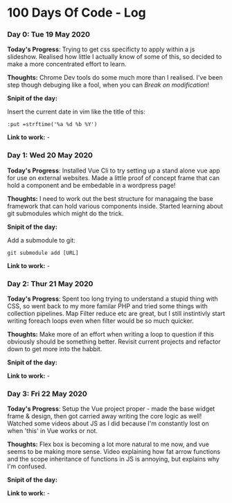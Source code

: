 # 100 Days Of Code - Log

### Day 0: Tue 19 May 2020

**Today's Progress**: Trying to get css specificty to apply within a js slideshow. Realised how little I actually know of some of this, so decided to make a more concentrated effort to learn.

**Thoughts:** Chrome Dev tools do some much more than I realised. I've been step though debuging like a fool, when you can  *Break on modification*!  

**Snipit of the day:**

Insert the current date in vim like the title of this:

    :put =strftime('%a %d %b %Y')

**Link to work:** -


### Day 1: Wed 20 May 2020

**Today's Progress**: Installed Vue Cli to try setting up a stand alone vue app for use on external websites. Made a little proof of concept frame that can hold a component and be embedable in a wordpress page!

**Thoughts:** I need to work out the best structure for managaing the base framework that can hold various components inside. Started learning about git submodules which might do the trick.

**Snipit of the day:**

Add a submodule to git:

    git submodule add [URL]

**Link to work:** -

### Day 2: Thur 21 May 2020

**Today's Progress**: Spent too long trying to understand a stupid thing with CSS, so went back to my more familar PHP and tried some things with collection pipelines. Map Filter reduce etc are great, but I still instintivly start writing foreach loops even when filter would be so much quicker.

**Thoughts:** Make more of an effort when writing a loop to question if this obviously should be something better. Revisit current projects and refactor down to get more into the habbit.

**Snipit of the day:**

**Link to work:** -



### Day 3: Fri 22 May 2020

**Today's Progress**: Setup the Vue project proper - made the base widget frame & design, then got carried away writing the core logic as well! Watched some videos about JS as I did because I'm constantly lost on when 'this' in Vue works or not.

**Thoughts:** Flex box is becoming a lot more natural to me now, and vue seems to be making more sense. Video explaining how fat arrow functions and the scope inheritance of functions in JS is annoying, but explains why I'm confused. 

**Snipit of the day:**

**Link to work:** -


